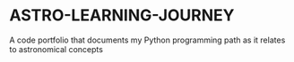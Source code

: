 # ASTRO-LEARNING-JOURNEY
A code portfolio that documents my Python programming path as it relates to astronomical concepts 
